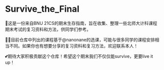 # Survive_the_Final

🦾这是一份来自BNU 21CS的期末生存指南，旨在收集、整理一些北师大计科课程期末考试的复习资料和方法，供同学们参考。

💁‍♀️目前仓库中列出的课程基于@nanonane的选课，可能与很多同学的课程安排相当不同。如果你也有想要分享的复习资料和复习方法，欢迎联系本人！

💕期待大家积极贡献这个仓库！希望这个期末我们不仅仅能survive，更要live it up！

